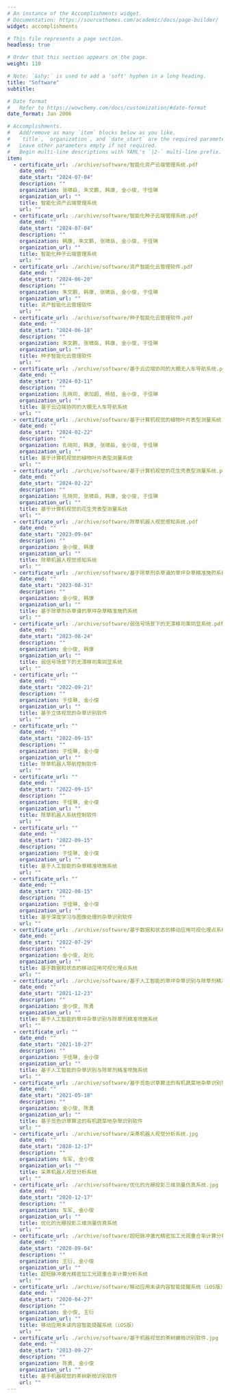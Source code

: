 ```yaml
---
# An instance of the Accomplishments widget.
# Documentation: https://sourcethemes.com/academic/docs/page-builder/
widget: accomplishments

# This file represents a page section.
headless: true

# Order that this section appears on the page.
weight: 110

# Note: `&shy;` is used to add a 'soft' hyphen in a long heading.
title: "Software"
subtitle:

# Date format
#   Refer to https://wowchemy.com/docs/customization/#date-format
date_format: Jan 2006

# Accomplishments.
#   Add/remove as many `item` blocks below as you like.
#   `title`, `organization`, and `date_start` are the required parameters.
#   Leave other parameters empty if not required.
#   Begin multi-line descriptions with YAML's `|2-` multi-line prefix.
item:
  - certificate_url: ./archive/software/智能化资产云端管理系统.pdf
    date_end: ""
    date_start: "2024-07-04"
    description: ""
    organization: 张啸岳, 朱文鹏, 韩康, 金小俊, 于佳琳
    organization_url: ""
    title: 智能化资产云端管理系统
    url: ""
  - certificate_url: ./archive/software/智能化种子云端管理系统.pdf
    date_end: ""
    date_start: "2024-07-04"
    description: ""
    organization: 韩康, 朱文鹏, 张啸岳, 金小俊, 于佳琳
    organization_url: ""
    title: 智能化种子云端管理系统
    url: ""
  - certificate_url: ./archive/software/资产智能化云管理软件.pdf
    date_end: ""
    date_start: "2024-06-20"
    description: ""
    organization: 朱文鹏, 韩康, 张啸岳, 金小俊, 于佳琳
    organization_url: ""
    title: 资产智能化云管理软件
    url: ""
  - certificate_url: ./archive/software/种子智能化云管理软件.pdf
    date_end: ""
    date_start: "2024-06-18"
    description: ""
    organization: 朱文鹏, 张啸岳, 韩康, 金小俊, 于佳琳
    organization_url: ""
    title: 种子智能化云管理软件
    url: ""
  - certificate_url: ./archive/software/基于云边端协同的大棚无人车导航系统.pdf
    date_end: ""
    date_start: "2024-03-11"
    description: ""
    organization: 孔晓同, 谢加超, 杨喆, 金小俊, 于佳琳
    organization_url: ""
    title: 基于云边端协同的大棚无人车导航系统
    url: ""
  - certificate_url: ./archive/software/基于计算机视觉的植物叶片表型测量系统.pdf
    date_end: ""
    date_start: "2024-02-22"
    description: ""
    organization: 孔晓同, 韩康, 张啸岳, 金小俊, 于佳琳
    organization_url: ""
    title: 基于计算机视觉的植物叶片表型测量系统
    url: ""
  - certificate_url: ./archive/software/基于计算机视觉的花生壳表型测量系统.pdf
    date_end: ""
    date_start: "2024-02-22"
    description: ""
    organization: 孔晓同, 张啸岳, 韩康, 金小俊, 于佳琳
    organization_url: ""
    title: 基于计算机视觉的花生壳表型测量系统
    url: ""
  - certificate_url: ./archive/software/除草机器人视觉感知系统.pdf
    date_end: ""
    date_start: "2023-09-04"
    description: ""
    organization: 金小俊, 韩康
    organization_url: ""
    title: 除草机器人视觉感知系统
    url: ""
  - certificate_url: ./archive/software/基于除草剂杀草谱的草坪杂草精准施药系统.pdf
    date_end: ""
    date_start: "2023-08-31"
    description: ""
    organization: 金小俊, 韩康
    organization_url: ""
    title: 基于除草剂杀草谱的草坪杂草精准施药系统
    url: ""
  - certificate_url: ./archive/software/弱信号场景下的无漂移司乘同显系统.pdf
    date_end: ""
    date_start: "2023-08-24"
    description: ""
    organization: 金小俊, 韩康
    organization_url: ""
    title: 弱信号场景下的无漂移司乘同显系统
    url: ""
  - certificate_url: ""
    date_end: ""
    date_start: "2022-09-21"
    description: ""
    organization: 于佳琳, 金小俊
    organization_url: ""
    title: 基于立体视觉的杂草识别软件
    url: ""
  - certificate_url: ""
    date_end: ""
    date_start: "2022-09-15"
    description: ""
    organization: 于佳琳, 金小俊
    organization_url: ""
    title: 除草机器人导航控制软件
    url: ""
  - certificate_url: ""
    date_end: ""
    date_start: "2022-09-15"
    description: ""
    organization: 于佳琳, 金小俊
    organization_url: ""
    title: 除草机器人系统控制软件
    url: ""
  - certificate_url: ""
    date_end: ""
    date_start: "2022-09-15"
    description: ""
    organization: 于佳琳, 金小俊
    organization_url: ""
    title: 基于人工智能的杂草精准喷施系统
    url: ""
  - certificate_url: ""
    date_end: ""
    date_start: "2022-08-15"
    description: ""
    organization: 于佳琳, 金小俊
    organization_url: ""
    title: 基于深度学习与图像处理的杂草识别软件
    url: ""
  - certificate_url: ./archive/software/基于数据和状态的移动应用可视化埋点系统.pdf
    date_end: ""
    date_start: "2022-07-29"
    description: ""
    organization: 金小俊, 赵化
    organization_url: ""
    title: 基于数据和状态的移动应用可视化埋点系统
    url: ""
  - certificate_url: ./archive/software/基于人工智能的草坪杂草识别与除草剂精准喷施系统.pdf
    date_end: ""
    date_start: "2021-12-23"
    description: ""
    organization: 金小俊, 陈勇
    organization_url: ""
    title: 基于人工智能的草坪杂草识别与除草剂精准喷施系统
    url: ""
  - certificate_url: ""
    date_end: ""
    date_start: "2021-10-27"
    description: ""
    organization: 于佳琳, 金小俊
    organization_url: ""
    title: 基于人工智能的杂草识别与除草剂精准喷施系统
    url: ""
  - certificate_url: ./archive/software/基于觅色识草算法的有机蔬菜地杂草识别软件.pdf
    date_end: ""
    date_start: "2021-05-18"
    description: ""
    organization: 金小俊, 陈勇
    organization_url: ""
    title: 基于觅色识草算法的有机蔬菜地杂草识别软件
    url: ""
  - certificate_url: ./archive/software/采茶机器人视觉分析系统.jpg
    date_end: ""
    date_start: "2020-12-17"
    description: ""
    organization: 车军, 金小俊
    organization_url: ""
    title: 采茶机器人视觉分析系统
    url: ""
  - certificate_url: ./archive/software/优化的光栅投影三维测量仿真系统.jpg
    date_end: ""
    date_start: "2020-12-17"
    description: ""
    organization: 车军, 金小俊
    organization_url: ""
    title: 优化的光栅投影三维测量仿真系统
    url: ""
  - certificate_url: ./archive/software/超短脉冲激光精密加工光斑重合率计算分析系统.pdf
    date_end: ""
    date_start: "2020-09-04"
    description: ""
    organization: 王衍, 金小俊
    organization_url: ""
    title: 超短脉冲激光精密加工光斑重合率计算分析系统
    url: ""
  - certificate_url: ./archive/software/移动应用未读内容智能提醒系统（iOS版）.pdf
    date_end: ""
    date_start: "2020-04-27"
    description: ""
    organization: 金小俊, 王衍
    organization_url: ""
    title: 移动应用未读内容智能提醒系统（iOS版）
    url: ""
  - certificate_url: ./archive/software/基于机器视觉的茶树嫩梢识别软件.jpg
    date_end: ""
    date_start: "2013-09-27"
    description: ""
    organization: 陈勇, 金小俊
    organization_url: ""
    title: 基于机器视觉的茶树新梢识别软件
    url: ""
---
```

